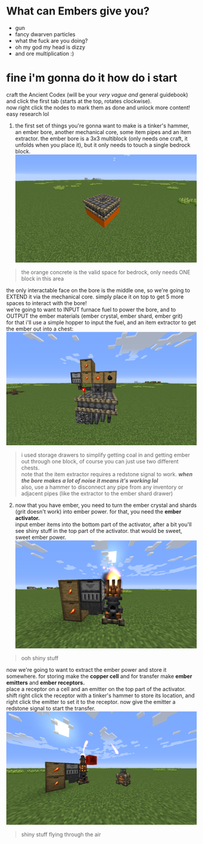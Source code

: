 # What can Embers give you?
- gun
- fancy dwarven particles
- what the fuck are you doing?
- oh my god my head is dizzy
- and ore multiplication :)
# fine i'm gonna do it how do i start
craft the Ancient Codex (will be your *very vague and* general guidebook) and click the first tab (starts at the top, rotates clockwise). <br> now right click the nodes to mark them as done and unlock more content! easy research lol

1. the first set of things you're gonna want to make is a tinker's hammer, an ember bore, another mechanical core, some item pipes and an item extractor.
the ember bore is a 3x3 multiblock (only needs one craft, it unfolds when you place it), but it only needs to touch a single bedrock block. <br>
![ember bore valid space](https://raw.githubusercontent.com/oxyCabhru/embersGuide/master/images/emberborevalidspace.png)
> the orange concrete is the valid space for bedrock, only needs ONE block in this area

the only interactable face on the bore is the middle one, so we're going to EXTEND it via the mechanical core. simply place it on top to get 5 more spaces to interact with the bore!<br>we're going to want to INPUT furnace fuel to power the bore, and to OUTPUT the ember materials (ember crystal, ember shard, ember grit) <br>
for that i'll use a simple hopper to input the fuel, and an item extractor to get the ember out into a chest:
![ember bore valid setup](https://raw.githubusercontent.com/oxyCabhru/embersGuide/master/images/emberborevalidsetupp.png)
> i used storage drawers to simplify getting coal in and getting ember out through one block, of course you can just use two different chests.<br>note that the item extractor requires a redstone signal to work. ***when the bore makes a lot of noise it means it's working lol***<br>
> also, use a hammer to disconnect any pipe from any inventory or adjacent pipes (like the extractor to the ember shard drawer)

2. now that you have ember, you need to turn the ember crystal and shards (grit doesn't work) into ember power. for that, you need the **ember activator.**<br>
input ember items into the bottom part of the activator, after a bit you'll see shiny stuff in the top part of the activator. that would be sweet, sweet ember power.<br>
![ember activator](https://raw.githubusercontent.com/oxyCabhru/embersGuide/master/images/emberactivator.png)
> ooh shiny stuff

now we're going to want to extract the ember power and store it somewhere. for storing make the **copper cell** and for transfer make **ember emitters** and **ember receptors.**<br>
place a receptor on a cell and an emitter on the top part of the activator. shift right click the receptor with a tinker's hammer to store its location, and right click the emitter to set it to the receptor. now give the emitter a redstone signal to start the transfer.<br>
![ember power valid setup](https://raw.githubusercontent.com/oxyCabhru/embersGuide/master/images/emberpower.png)
> shiny stuff flying through the air
